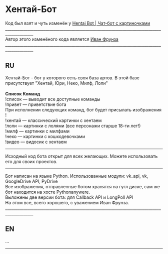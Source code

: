 # Хентай-Бот 

Код был взят и чуть изменён у [Hentai Bot | Чат-бот с картиночками](https://vk.com/hen_bot)<br>
____________________________________________________________________________________________ <br>
Автор этого изменёного кода является [Иван Фрунза](https://vk.com/love_angelll)<br>
____________________________________________________________________________________________ <br> 
## RU 
Хентай-Бот - бот у которого есть своя база артов. 
В этой базе присутствует "Хентай, Юри, Неко, Милф, Лоли"<br>
<br>____Список Команд____<br>
!список — выводит все доступные команды<br>
!привет — приветствие бота<br>
При исполнении следующих команд, бот будет присылать изображения !<br>
!хентай — классический картинки с хентаем<br>
!лоли — картинки с лолями (все персонажи старше 18-ти лет!)<br>
!милф — картинки с милфами<br>
!неко — картинки с кошкодевочками<br>
!видео — видосик с хентаем<br>
____________________________________________________________________________________________ 
Исходный код бота открыт для всех желающих. Можете использовать его для своих проектов.
____________________________________________________________________________________________ 
Бот написан на языке Python. Использованные модули: vk_api, vk, GoogleDrive API, PyDrive<br>
Все изображения, отправленные ботом хранятся на гугл диске, сам же бот находится на хосте Pythonanywere.<br>
Выложены две версии бота: для Callback API и LongPoll API<br>
На этом все, всего хорошего, с уважением Иван Фрунза.
____________________________________________________________________________________________ <br>
## EN 
...
____________________________________________________________________________________________
